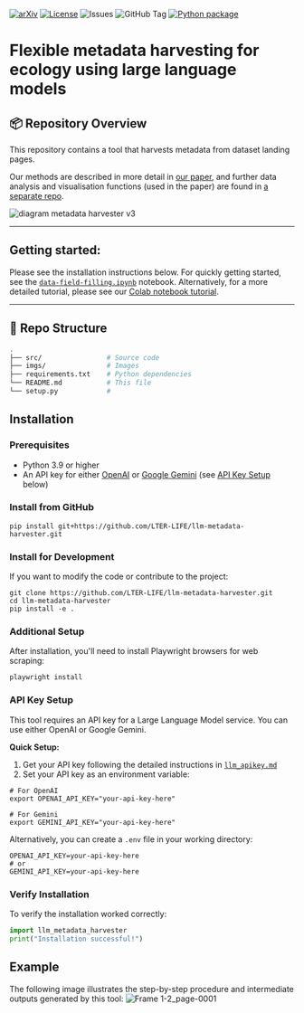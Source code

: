 [![arXiv](https://img.shields.io/badge/arXiv-2508.20115-b31b1b.svg)](https://arxiv.org/abs/2508.20115)
[![License](https://img.shields.io/github/license/LTER-LIFE/llm-metadata-harvester.svg)](LICENSE)
![Issues](https://img.shields.io/github/issues/LTER-LIFE/llm-metadata-harvester)
![GitHub Tag](https://img.shields.io/github/v/tag/LTER-LIFE/llm-metadata-harvester)
[![Python package](https://github.com/LTER-LIFE/llm-metadata-harvester/actions/workflows/python-package.yml/badge.svg)](https://github.com/LTER-LIFE/llm-metadata-harvester/actions/workflows/python-package.yml)


# Flexible metadata harvesting for ecology using large language models

## 📦 Repository Overview

This repository contains a tool that harvests metadata from dataset landing pages.

Our methods are described in more detail in [our paper](https://doi.org/10.1007/978-3-032-06136-2_32), and further data analysis and visualisation functions (used in the paper) are found in [a separate repo](https://github.com/LTER-LIFE/meta-knowledge-harvesting).


![diagram metadata harvester v3](https://github.com/user-attachments/assets/39af634b-c8be-4174-b0e9-43227148ee4e)

---

## Getting started:

Please see the installation instructions below. For quickly getting started, see the [`data-field-filling.ipynb`](data-field-filling.ipynb) notebook. Alternatively, for a more detailed tutorial, please see our [Colab notebook tutorial](https://colab.research.google.com/drive/1N_lyPtHZucy6xu9msFfKk3dPtz3Z_Ife).

---

## 🧱 Repo Structure

```bash
.
├── src/                # Source code
├── imgs/               # Images
├── requirements.txt    # Python dependencies
└── README.md           # This file
└── setup.py            # 
```

## Installation

### Prerequisites

- Python 3.9 or higher
- An API key for either [OpenAI](https://platform.openai.com/) or [Google Gemini](https://aistudio.google.com/) (see [API Key Setup](#api-key-setup) below)

### Install from GitHub

```shell
pip install git+https://github.com/LTER-LIFE/llm-metadata-harvester.git
```

### Install for Development

If you want to modify the code or contribute to the project:

```shell
git clone https://github.com/LTER-LIFE/llm-metadata-harvester.git
cd llm-metadata-harvester
pip install -e .
```

### Additional Setup

After installation, you'll need to install Playwright browsers for web scraping:

```shell
playwright install
```

### API Key Setup

This tool requires an API key for a Large Language Model service. You can use either OpenAI or Google Gemini.

**Quick Setup:**
1. Get your API key following the detailed instructions in [`llm_apikey.md`](llm_apikey.md)
2. Set your API key as an environment variable:

```shell
# For OpenAI
export OPENAI_API_KEY="your-api-key-here"

# For Gemini
export GEMINI_API_KEY="your-api-key-here"
```

Alternatively, you can create a `.env` file in your working directory:

```
OPENAI_API_KEY=your-api-key-here
# or
GEMINI_API_KEY=your-api-key-here
```

### Verify Installation

To verify the installation worked correctly:

```python
import llm_metadata_harvester
print("Installation successful!")
```

## Example

The following image illustrates the step-by-step procedure and intermediate outputs generated by this tool:
![Frame 1-2_page-0001](https://github.com/user-attachments/assets/0016ac4c-700b-4a20-88a3-a4d2da77a48f)

